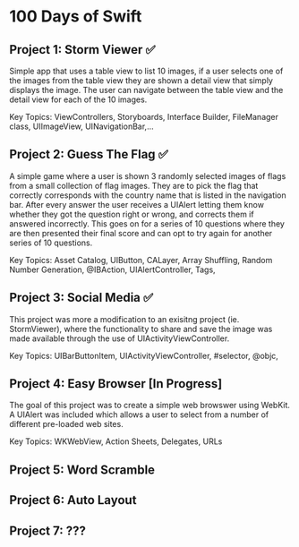 # 100 Days of Swift

## Project 1: Storm Viewer :white_check_mark:  
Simple app that uses a table view to list 10 images, if a user selects one of the images from the table view they are shown a detail view that simply displays the image. The user can navigate between the table view and the detail view for each of the 10 images.

Key Topics: ViewControllers, Storyboards, Interface Builder, FileManager class, UIImageView, UINavigationBar,...

## Project 2: Guess The Flag :white_check_mark:  
A simple game where a user is shown 3 randomly selected images of flags from a small collection of flag images. They are to pick the flag that correctly corresponds with the country name that is listed in the navigation bar. After every answer the user receives a UIAlert letting them know whether they got the question right or wrong, and corrects them if answered incorrectly. This goes on for a series of 10 questions where they are then presented their final score and can opt to try again for another series of 10 questions.

Key Topics: Asset Catalog, UIButton, CALayer, Array Shuffling, Random Number Generation, @IBAction, UIAlertController, Tags, 

## Project 3: Social Media :white_check_mark:  
This project was more a modification to an exisitng project (ie. StormViewer), where the functionality to share and save the image was made available through the use of UIActivityViewController.

Key Topics: UIBarButtonItem, UIActivityViewController, #selector, @objc, 

## Project 4: Easy Browser [In Progress]  
The goal of this project was to create a simple web browswer using WebKit. A UIAlert was included which allows a user to select from a number of different pre-loaded web sites.

Key Topics: WKWebView, Action Sheets, Delegates, URLs
## Project 5: Word Scramble 

## Project 6: Auto Layout  

## Project 7: ???  
